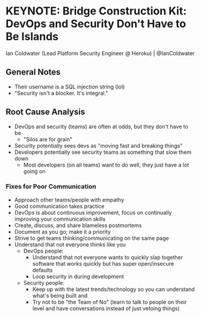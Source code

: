 # KEYNOTE: Bridge Construction Kit: DevOps and Security Don't Have to Be Islands

Ian Coldwater (Lead Platform Security Engineer @ Heroku) | @IanColdwater

## General Notes

- Their username is a SQL injection string (lol)
- "Security isn't a blocker. It's integral."

## Root Cause Analysis

- DevOps and security (teams) are often at odds, but they don't have to be
	- "Silos are for grain"
- Security potentially sees devs as "moving fast and breaking things"
- Developers potentially see security teams as something that slow them down
	- Most developers (on all teams) want to do well, they just have a lot going on

### Fixes for Poor Communication

- Approach other teams/people with empathy
- Good communication takes practice
- DevOps is about continuous improvement, focus on continually improving your communication skills
- Create, discuss, and share blameless postmortems
- Document as you go; make it a priority
- Strive to get teams thinking/communicating on the same page
- Understand that not everyone thinks like you
	- DevOps people:
		- Understand that not everyone wants to quickly slap together software that works quickly but has super open/insecure defaults
		- Loop security in during development
	- Security people:
		- Keep up with the latest trends/technology so you can understand what's being built and
		- Try not to be "the Team of No" (learn to talk to people on their level and have conversations instead of just vetoing things)
